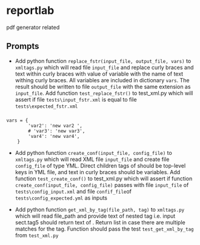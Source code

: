 # reportlab
pdf generator related

## Prompts

- Add python function `replace_fstr(input_file, output_file, vars)` to `xmltags.py` which will read file 
`input_file` and replace curly braces and text within curly braces with value of variable with the name of text withing curly braces. All variables are included in dictionary `vars`. The result should be written to file `output_file` with the same extension as `input_file`. Add function `test_replace_fstr()` to test_xml.py which will assert if file `tests\input_fstr.xml` is equal to file `tests\expected_fstr.xml`
###
```
vars = {
        'var2': 'new var2 ',
        # 'var3': 'new var3',
        'var4': 'new var4',
    }
```
- Add python function `create_conf(input_file, config_file)` to `xmltags.py` which will read XML  file 
`input_file` and create file `config_file` of type YML. Direct children tags of <root> should be top-level keys in YML file, and text in curly braces should be variables. Add function `test_create_conf()` to test_xml.py which will assert if function `create_conf(input_file, config_file)` passes with file `input_file` of  `tests\config_input.xml` and  file `confif_file`of  `tests\config_expected.yml` as inputs

- Add python function `get_xml_by_tag(file_path, tag)` to `xmltags.py` which will read file_path and provide text of nested tag i.e. input sect.tag5 should return text of <sect><tag5>. Return list in case there are multiple matches for the tag. Function should pass the test `test_get_xml_by_tag` from `test_xml.py`

    
